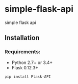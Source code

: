# simple-flask-api
simple flask api 

## Installation

### Requirements:

   - Python 2.7+ or 3.4+
   - Flask 0.12.3+

```pip install Flask-API```

